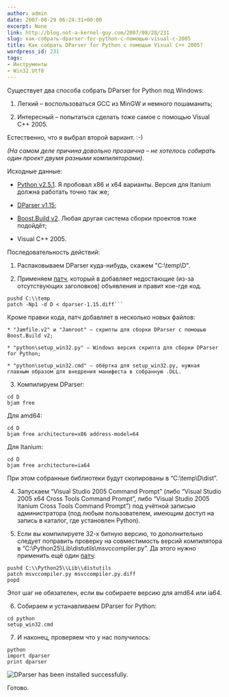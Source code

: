 ```yaml
---
author: admin
date: 2007-08-29 06:24:31+00:00
excerpt: None
link: http://blog.not-a-kernel-guy.com/2007/08/28/231
slug: как-собрать-dparser-for-python-с-помощью-visual-c-2005
title: Как собрать DParser for Python с помощью Visual C++ 2005?
wordpress_id: 231
tags:
- Инструменты
- Win32.Utf8
---
```


Существует два способа собрать DParser for Python под Windows:

  1. Легкий – воспользоваться GCC из MinGW и немного пошаманить;

  2. Интересный – попытаться сделать тоже самое с помощью Visual C++ 2005. 

Естественно, что я выбрал второй вариант. :-) 

_(На самом деле причина довольно прозаична – не хотелось собирать один проект двумя разными компиляторами)._

Исходные данные:

  * [Python v2.5.1](http://www.python.org). Я пробовал x86 и x64 варианты. Версия для Itanium должна работать точно так же;

  * [DParser v1.15](http://dparser.sourceforge.net);

  * [Boost.Build v2](http://www.boost.org/tools/build/v2/index.html). Любая другая система сборки проектов тоже подойдёт;

  * Visual C++ 2005.

Последовательность действий:

  1. Распаковываем DParser куда-нибудь, скажем "C:\temp\D".

  2. Применяем [патч](/2007/08/dparser-1.15.diff), который в добавляет недостающие (из-за отсутствующих заголовков) объявления и правит кое-где код.

```no-highlight
pushd C:\\temp
patch -Np1 -d D < dparser-1.15.diff```
```

Кроме правки кода, патч добавляет в несколько новых файлов:

    * "Jamfile.v2" и "Jamroot" – скрипты для сборки DParser с помошью Boost.Build v2;

    * "python\setup_win32.py" – Windows версия скрипта для сборки DParser for Python;

    * "python\setup_win32.cmd" – обёртка для setup_win32.py, нужная главным образом для внедрения манифеста в собранную .DLL.

  3. Компилируем DParser:

```no-highlight
cd D
bjam free
```

Для amd64:

```no-highlight
cd D
bjam free architecture=x86 address-model=64
```

Для Itanium:

```no-highlight
cd D
bjam free architecture=ia64
```

При этом собранные библиотеки будут скопированы в “C:\temp\D\dist”.

  4. Запускаем “Visual Studio 2005 Command Prompt” (либо “Visual Studio 2005 x64 Cross Tools Command Prompt”, либо “Visual Studio 2005 Itanium Cross Tools Command Prompt”) под учётной записью администратора (под любым пользователем, имеющим доступ на запись в каталог, где установлен Python).

  5. Если вы компилируете 32-х битную версию, то дополнительно следует поправить проверку на совместимость версий компилятора в “C:\Python25\Lib\distutils\msvccompiler.py”. Да этого нужно применить ещё один [патч](/2007/08/msvccompiler.py.diff):

```no-highlight
pushd C:\\Python25\\Lib\\distutils
patch msvccompiler.py msvccompiler.py.diff
popd
```

Этот шаг не обязателен, если вы собираете версию для amd64 или ia64.

  6. Cобираем и устанавливаем DParser for Python:

```no-highlight
cd python
setup_win32.cmd
```

  7. И наконец, проверяем что у нас получилось:

```no-highlight
python
import dparser
print dparser
```

![DParser has been installed successfully.](/2007/08/dparser_test.png)

Готово.
